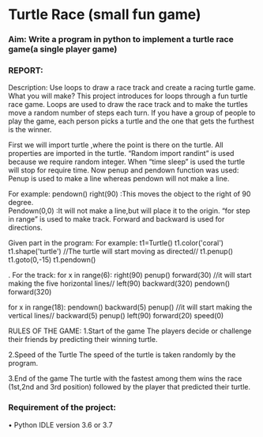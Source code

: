 # Turtle Race (small fun game)

### Aim: Write a program in python to implement a turtle race game(a single player game)

### REPORT:
Description: Use loops to draw a race track and create a racing turtle game.
What you will make?
This project introduces for loops through a fun turtle race game. Loops are used to draw 
the race track and to make the turtles move a random number of steps each turn. If you 
have a group of people to play the game, each person picks a turtle and the one that gets 
the furthest is the winner.

First we will import turtle ,where the point is there on the turtle. All properties are 
imported in the turtle. “Random import randint” is used because we require random integer. 
When “time sleep” is used the turtle will stop for require time.
Now penup and pendown function was used:
Penup is used to make a line whereas pendown will not make a line.

For example:
pendown()
right(90)      :This moves the object to the right of 90 degree.   
Pendown(0,0)   :It will not make a line,but will place it to the origin.
“for step in range” is used to make track.
Forward and backward is used for directions.



Given part in the program:
For example:
t1=Turtle()
t1.color('coral')
t1.shape('turtle')            //The turtle will start moving as directed//
t1.penup()
t1.goto(0,-15)
t1.pendown()

.
For the track:
for x in range(6):
    right(90)
    penup()
    forward(30)                   //it will start making the five horizontal lines//
    left(90)
    backward(320)
    pendown()
    forward(320)


for x in range(18): 
        pendown()
        backward(5)
        penup()                         //it will start making the vertical lines//
        backward(5)
        penup()
        left(90)
        forward(20)
        speed(0)



 
 RULES OF THE GAME: 
1.Start of the game
The players decide or challenge their friends by predicting their winning turtle.

2.Speed of the Turtle
The speed of the turtle is taken randomly by the program.

3.End of the game
The turtle with the fastest among them wins the race (1st,2nd and 3rd position) followed by the player that predicted their turtle.




### Requirement of the project:

•	Python IDLE version 3.6 or 3.7



